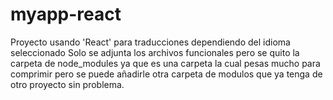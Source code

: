 # myapp-react
Proyecto usando 'React' para traducciones dependiendo del idioma seleccionado
Solo se adjunta los archivos funcionales pero se quito la carpeta de node_modules ya que es una carpeta la cual pesas mucho para comprimir pero se puede añadirle otra carpeta de modulos que ya tenga de otro proyecto sin problema.
